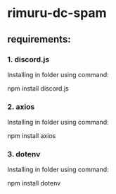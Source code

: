 # rimuru-dc-spam

## requirements:

### <p align="left">1. discord.js</p>
<p align=" ">
Installing in folder using command:
<p align=" ">
    npm install discord.js
</p>
</p>

### <p align="left">2. axios</p>
<p align=" ">
Installing in folder using command:
<p align=" ">
    npm install axios
</p>
</p>

### <p align="left">3. dotenv</p>
<p align=" ">
Installing in folder using command:
<p align=" ">
    npm install dotenv
</p>
</p>

